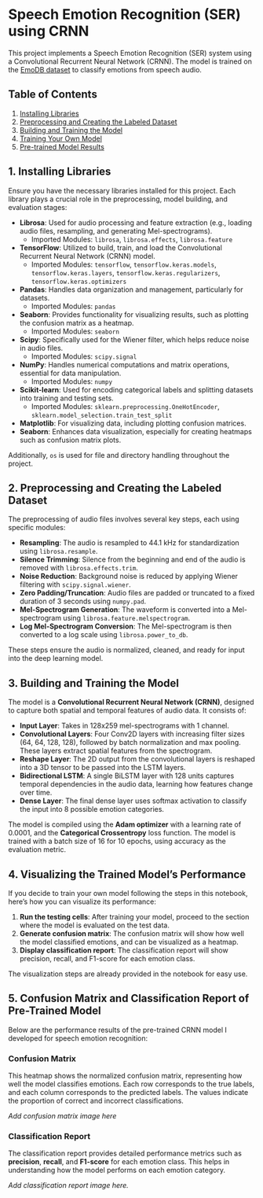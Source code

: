 # **Speech Emotion Recognition (SER) using CRNN**

This project implements a Speech Emotion Recognition (SER) system using a Convolutional Recurrent Neural Network (CRNN). The model is trained on the [EmoDB dataset](https://www.kaggle.com/datasets/piyushagni5/berlin-database-of-emotional-speech-emodb) to classify emotions from speech audio.

## Table of Contents

1. [Installing Libraries](#1-installing-libraries)
2. [Preprocessing and Creating the Labeled Dataset](#2-preprocessing-and-creating-the-labeled-dataset)
3. [Building and Training the Model](#3-building-and-training-the-model)
4. [Training Your Own Model](#4-training-your-own-model)
5. [Pre-trained Model Results](#5-pre-trained-model-results)


## **1\. Installing Libraries**

Ensure you have the necessary libraries installed for this project. Each library plays a crucial role in the preprocessing, model building, and evaluation stages:

* **Librosa**: Used for audio processing and feature extraction (e.g., loading audio files, resampling, and generating Mel-spectrograms).  
  * Imported Modules: `librosa`, `librosa.effects`, `librosa.feature`  
* **TensorFlow**: Utilized to build, train, and load the Convolutional Recurrent Neural Network (CRNN) model.  
  * Imported Modules: `tensorflow`, `tensorflow.keras.models`, `tensorflow.keras.layers`, `tensorflow.keras.regularizers`, `tensorflow.keras.optimizers`  
* **Pandas**: Handles data organization and management, particularly for datasets.  
  * Imported Modules: `pandas`  
* **Seaborn**: Provides functionality for visualizing results, such as plotting the confusion matrix as a heatmap.  
  * Imported Modules: `seaborn`  
* **Scipy**: Specifically used for the Wiener filter, which helps reduce noise in audio files.  
  * Imported Modules: `scipy.signal`  
* **NumPy**: Handles numerical computations and matrix operations, essential for data manipulation.  
  * Imported Modules: `numpy`  
* **Scikit-learn**: Used for encoding categorical labels and splitting datasets into training and testing sets.  
  * Imported Modules: `sklearn.preprocessing.OneHotEncoder`, `sklearn.model_selection.train_test_split`  
* **Matplotlib**: For visualizing data, including plotting confusion matrices.  
* **Seaborn**: Enhances data visualization, especially for creating heatmaps such as confusion matrix plots.

Additionally, `os` is used for file and directory handling throughout the project.

## **2\. Preprocessing and Creating the Labeled Dataset**

The preprocessing of audio files involves several key steps, each using specific modules:

* **Resampling**: The audio is resampled to 44.1 kHz for standardization using `librosa.resample`.  
* **Silence Trimming**: Silence from the beginning and end of the audio is removed with `librosa.effects.trim`.  
* **Noise Reduction**: Background noise is reduced by applying Wiener filtering with `scipy.signal.wiener`.  
* **Zero Padding/Truncation**: Audio files are padded or truncated to a fixed duration of 3 seconds using `numpy.pad`.  
* **Mel-Spectrogram Generation**: The waveform is converted into a Mel-spectrogram using `librosa.feature.melspectrogram`.  
* **Log Mel-Spectrogram Conversion**: The Mel-spectrogram is then converted to a log scale using `librosa.power_to_db`.

These steps ensure the audio is normalized, cleaned, and ready for input into the deep learning model.

## **3\. Building and Training the Model**

The model is a **Convolutional Recurrent Neural Network (CRNN)**, designed to capture both spatial and temporal features of audio data. It consists of:

* **Input Layer**: Takes in 128x259 mel-spectrograms with 1 channel.  
* **Convolutional Layers**: Four Conv2D layers with increasing filter sizes (64, 64, 128, 128), followed by batch normalization and max pooling. These layers extract spatial features from the spectrogram.  
* **Reshape Layer**: The 2D output from the convolutional layers is reshaped into a 3D tensor to be passed into the LSTM layers.  
* **Bidirectional LSTM**: A single BiLSTM layer with 128 units captures temporal dependencies in the audio data, learning how features change over time.  
* **Dense Layer**: The final dense layer uses softmax activation to classify the input into 8 possible emotion categories.

The model is compiled using the **Adam optimizer** with a learning rate of 0.0001, and the **Categorical Crossentropy** loss function. The model is trained with a batch size of 16 for 10 epochs, using accuracy as the evaluation metric.

## **4\. Visualizing the Trained Model’s Performance**

If you decide to train your own model following the steps in this notebook, here’s how you can visualize its performance:

1. **Run the testing cells**: After training your model, proceed to the section where the model is evaluated on the test data.  
2. **Generate confusion matrix**: The confusion matrix will show how well the model classified emotions, and can be visualized as a heatmap.  
3. **Display classification report**: The classification report will show precision, recall, and F1-score for each emotion class.

The visualization steps are already provided in the notebook for easy use.

## **5\. Confusion Matrix and Classification Report of Pre-Trained Model**

Below are the performance results of the pre-trained CRNN model I developed for speech emotion recognition:

### **Confusion Matrix**

This heatmap shows the normalized confusion matrix, representing how well the model classifies emotions. Each row corresponds to the true labels, and each column corresponds to the predicted labels. The values indicate the proportion of correct and incorrect classifications.

*Add confusion matrix image here*

### **Classification Report**

The classification report provides detailed performance metrics such as **precision**, **recall**, and **F1-score** for each emotion class. This helps in understanding how the model performs on each emotion category.

*Add classification report image here.*
